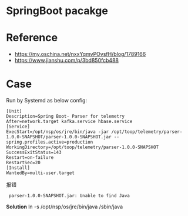 SpringBoot pacakge
==================

Reference
=========
* <https://my.oschina.net/nxxYqmvPOvsfH/blog/1789166>
* <https://www.jianshu.com/p/3bd850fcb488>

Case
============
Run by Systemd as below config:
```
[Unit]
Description=Spring Boot- Parser for telemetry
After=network.target kafka.service hbase.service
[Service]
ExecStart=/opt/nsp/os/jre/bin/java -jar /opt/toop/telemetry/parser-1.0.0-SNAPSHOT/parser-1.0.0-SNAPSHOT.jar --spring.profiles.active=production
WorkingDirectory=/opt/toop/telemetry/parser-1.0.0-SNAPSHOT
SuccessExitStatus=143
Restart=on-failure
RestartSec=20
[Install]
WantedBy=multi-user.target
```
报错
```
 parser-1.0.0-SNAPSHOT.jar: Unable to find Java
```

**Solution**
ln -s  /opt/nsp/os/jre/bin/java /sbin/java